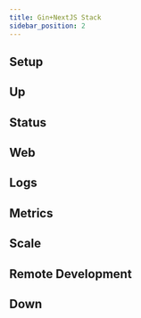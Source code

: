 ```yaml
---
title: Gin+NextJS Stack
sidebar_position: 2
---
```


## Setup

## Up

## Status

## Web

## Logs

## Metrics

## Scale

## Remote Development

## Down
